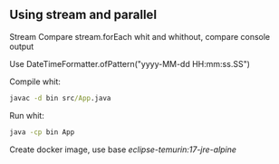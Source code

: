 ## Using stream and parallel

Stream 
Compare stream.forEach whit and whithout, compare console output

Use DateTimeFormatter.ofPattern("yyyy-MM-dd HH:mm:ss.SS")

Compile whit:

```cmd
javac -d bin src/App.java
```

Run whit:

```cmd
java -cp bin App
```

Create docker image, use base *eclipse-temurin:17-jre-alpine*

